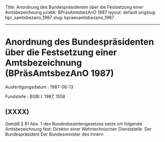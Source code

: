 Title: Anordnung des Bundespräsidenten über die Festsetzung einer Amtsbezeichnung
jurabk: BPräsAmtsbezAnO 1987
layout: default
origslug: bpr_samtsbezano_1987
slug: bpraesamtsbezano_1987

---

# Anordnung des Bundespräsidenten über die Festsetzung einer Amtsbezeichnung (BPräsAmtsbezAnO 1987)

Ausfertigungsdatum
:   1987-06-13

Fundstelle
:   BGBl I: 1987, 1558



## (XXXX)

Gemäß § 81 Abs. 1 des Bundesbeamtengesetzes setze ich folgende
Amtsbezeichnung fest:
Direktor einer Wehrtechnischen Dienststelle.
Der Bundespräsident
Der Bundesminister des Innern

